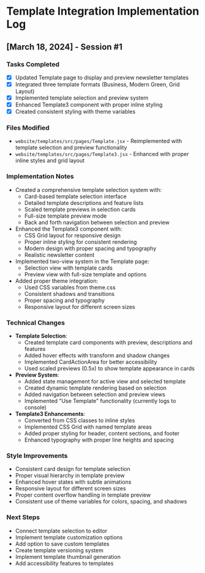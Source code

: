 # Template Integration Implementation Log

## [March 18, 2024] - Session #1

### Tasks Completed
- [x] Updated Template page to display and preview newsletter templates
- [x] Integrated three template formats (Business, Modern Green, Grid Layout)
- [x] Implemented template selection and preview system
- [x] Enhanced Template3 component with proper inline styling
- [x] Created consistent styling with theme variables

### Files Modified
- `website/templates/src/pages/Template.jsx` - Reimplemented with template selection and preview functionality
- `website/templates/src/pages/Template3.jsx` - Enhanced with proper inline styles and grid layout

### Implementation Notes
- Created a comprehensive template selection system with:
  - Card-based template selection interface
  - Detailed template descriptions and feature lists
  - Scaled template previews in selection cards
  - Full-size template preview mode
  - Back and forth navigation between selection and preview
- Enhanced the Template3 component with:
  - CSS Grid layout for responsive design
  - Proper inline styling for consistent rendering
  - Modern design with proper spacing and typography
  - Realistic newsletter content
- Implemented two-view system in the Template page:
  - Selection view with template cards
  - Preview view with full-size template and options
- Added proper theme integration:
  - Used CSS variables from theme.css
  - Consistent shadows and transitions
  - Proper spacing and typography
  - Responsive layout for different screen sizes

### Technical Changes
- **Template Selection**:
  - Created template card components with preview, descriptions and features
  - Added hover effects with transform and shadow changes
  - Implemented CardActionArea for better accessibility
  - Used scaled previews (0.5x) to show template appearance in cards
- **Preview System**:
  - Added state management for active view and selected template
  - Created dynamic template rendering based on selection
  - Added navigation between selection and preview views
  - Implemented "Use Template" functionality (currently logs to console)
- **Template3 Enhancements**:
  - Converted from CSS classes to inline styles
  - Implemented CSS Grid with named template areas
  - Added proper styling for header, content sections, and footer
  - Enhanced typography with proper line heights and spacing

### Style Improvements
- Consistent card design for template selection
- Proper visual hierarchy in template preview
- Enhanced hover states with subtle animations
- Responsive layout for different screen sizes
- Proper content overflow handling in template preview
- Consistent use of theme variables for colors, spacing, and shadows

### Next Steps
- Connect template selection to editor
- Implement template customization options
- Add option to save custom templates
- Create template versioning system
- Implement template thumbnail generation
- Add accessibility features to templates
